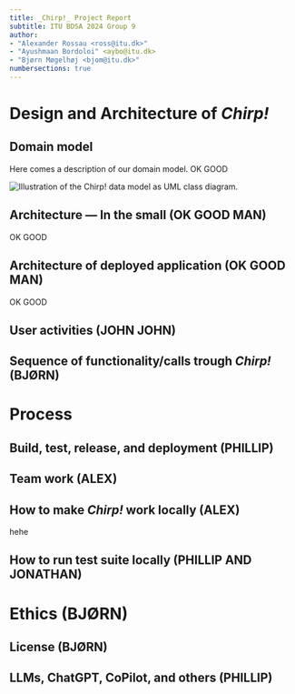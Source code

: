 ```yaml
---
title: _Chirp!_ Project Report
subtitle: ITU BDSA 2024 Group 9
author:
- "Alexander Rossau <ross@itu.dk>"
- "Ayushmaan Bordoloi" <aybo@itu.dk>
- "Bjørn Møgelhøj <bjom@itu.dk>"
numbersections: true
---
```


# Design and Architecture of _Chirp!_

## Domain model

Here comes a description of our domain model.
OK GOOD

![Illustration of the _Chirp!_ data model as UML class diagram.](docs/images/domain_model.png)

## Architecture — In the small (OK GOOD MAN)
OK GOOD

## Architecture of deployed application (OK GOOD MAN)
OK GOOD

## User activities (JOHN JOHN)

## Sequence of functionality/calls trough _Chirp!_ (BJØRN)


# Process

## Build, test, release, and deployment (PHILLIP)

## Team work (ALEX)

## How to make _Chirp!_ work locally (ALEX)
hehe
## How to run test suite locally (PHILLIP AND JONATHAN)

# Ethics (BJØRN)

## License (BJØRN)

## LLMs, ChatGPT, CoPilot, and others (PHILLIP)
